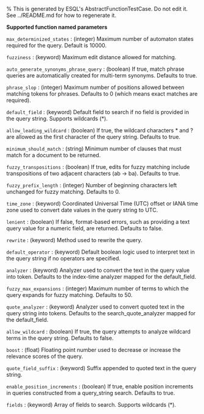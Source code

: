 % This is generated by ESQL's AbstractFunctionTestCase. Do not edit it. See ../README.md for how to regenerate it.

**Supported function named parameters**

`max_determinized_states`
:   (integer) Maximum number of automaton states required for the query. Default is 10000.

`fuzziness`
:   (keyword) Maximum edit distance allowed for matching.

`auto_generate_synonyms_phrase_query`
:   (boolean) If true, match phrase queries are automatically created for multi-term synonyms. Defaults to true.

`phrase_slop`
:   (integer) Maximum number of positions allowed between matching tokens for phrases. Defaults to 0 (which means exact matches are required).

`default_field`
:   (keyword) Default field to search if no field is provided in the query string. Supports wildcards (*).

`allow_leading_wildcard`
:   (boolean) If true, the wildcard characters * and ? are allowed as the first character of the query string. Defaults to true.

`minimum_should_match`
:   (string) Minimum number of clauses that must match for a document to be returned.

`fuzzy_transpositions`
:   (boolean) If true, edits for fuzzy matching include transpositions of two adjacent characters (ab → ba). Defaults to true.

`fuzzy_prefix_length`
:   (integer) Number of beginning characters left unchanged for fuzzy matching. Defaults to 0.

`time_zone`
:   (keyword) Coordinated Universal Time (UTC) offset or IANA time zone used to convert date values in the query string to UTC.

`lenient`
:   (boolean) If false, format-based errors, such as providing a text query value for a numeric field, are returned. Defaults to false.

`rewrite`
:   (keyword) Method used to rewrite the query.

`default_operator`
:   (keyword) Default boolean logic used to interpret text in the query string if no operators are specified.

`analyzer`
:   (keyword) Analyzer used to convert the text in the query value into token. Defaults to the index-time analyzer mapped for the default_field.

`fuzzy_max_expansions`
:   (integer) Maximum number of terms to which the query expands for fuzzy matching. Defaults to 50.

`quote_analyzer`
:   (keyword) Analyzer used to convert quoted text in the query string into tokens. Defaults to the search_quote_analyzer mapped for the default_field.

`allow_wildcard`
:   (boolean) If true, the query attempts to analyze wildcard terms in the query string. Defaults to false.

`boost`
:   (float) Floating point number used to decrease or increase the relevance scores of the query.

`quote_field_suffix`
:   (keyword) Suffix appended to quoted text in the query string.

`enable_position_increments`
:   (boolean) If true, enable position increments in queries constructed from a query_string search. Defaults to true.

`fields`
:   (keyword) Array of fields to search. Supports wildcards (*).

